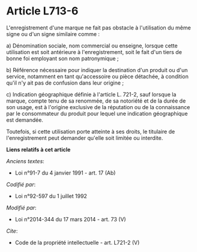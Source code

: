 # Article L713-6

L'enregistrement d'une marque ne fait pas obstacle à l'utilisation du même signe ou d'un signe similaire comme : 

a) Dénomination sociale, nom commercial ou enseigne, lorsque cette utilisation est soit antérieure à l'enregistrement, soit
le fait d'un tiers de bonne foi employant son nom patronymique ; 

b) Référence nécessaire pour indiquer la destination d'un produit ou d'un service, notamment en tant qu'accessoire ou pièce
détachée, à condition qu'il n'y ait pas de confusion dans leur origine ; 

c) Indication géographique définie à l'article L. 721-2, sauf lorsque la marque, compte tenu de sa renommée, de sa notoriété
et de la durée de son usage, est à l'origine exclusive de la réputation ou de la connaissance par le consommateur du produit
pour lequel une indication géographique est demandée. 

Toutefois, si cette utilisation porte atteinte à ses droits, le titulaire de l'enregistrement peut demander qu'elle soit
limitée ou interdite.

**Liens relatifs à cet article**

_Anciens textes_:

  - Loi n°91-7 du 4 janvier 1991 - art. 17 (Ab)

_Codifié par_:

  - Loi n°92-597 du 1 juillet 1992

_Modifié par_:

  - Loi n°2014-344 du 17 mars 2014 - art. 73 (V)

_Cite_:

  - Code de la propriété intellectuelle - art. L721-2 (V)
